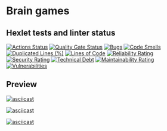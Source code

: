 # Brain games

## Hexlet tests and linter status

[![Actions Status](https://github.com/SlowKingg/python-project-49/actions/workflows/hexlet-check.yml/badge.svg)](https://github.com/SlowKingg/python-project-49/actions)
[![Quality Gate Status](https://sonarcloud.io/api/project_badges/measure?project=SlowKingg_python-project-49&metric=alert_status)](https://sonarcloud.io/summary/new_code?id=SlowKingg_python-project-49)
[![Bugs](https://sonarcloud.io/api/project_badges/measure?project=SlowKingg_python-project-49&metric=bugs)](https://sonarcloud.io/summary/new_code?id=SlowKingg_python-project-49)
[![Code Smells](https://sonarcloud.io/api/project_badges/measure?project=SlowKingg_python-project-49&metric=code_smells)](https://sonarcloud.io/summary/new_code?id=SlowKingg_python-project-49)
[![Duplicated Lines (%)](https://sonarcloud.io/api/project_badges/measure?project=SlowKingg_python-project-49&metric=duplicated_lines_density)](https://sonarcloud.io/summary/new_code?id=SlowKingg_python-project-49)
[![Lines of Code](https://sonarcloud.io/api/project_badges/measure?project=SlowKingg_python-project-49&metric=ncloc)](https://sonarcloud.io/summary/new_code?id=SlowKingg_python-project-49)
[![Reliability Rating](https://sonarcloud.io/api/project_badges/measure?project=SlowKingg_python-project-49&metric=reliability_rating)](https://sonarcloud.io/summary/new_code?id=SlowKingg_python-project-49)
[![Security Rating](https://sonarcloud.io/api/project_badges/measure?project=SlowKingg_python-project-49&metric=security_rating)](https://sonarcloud.io/summary/new_code?id=SlowKingg_python-project-49)
[![Technical Debt](https://sonarcloud.io/api/project_badges/measure?project=SlowKingg_python-project-49&metric=sqale_index)](https://sonarcloud.io/summary/new_code?id=SlowKingg_python-project-49)
[![Maintainability Rating](https://sonarcloud.io/api/project_badges/measure?project=SlowKingg_python-project-49&metric=sqale_rating)](https://sonarcloud.io/summary/new_code?id=SlowKingg_python-project-49)
[![Vulnerabilities](https://sonarcloud.io/api/project_badges/measure?project=SlowKingg_python-project-49&metric=vulnerabilities)](https://sonarcloud.io/summary/new_code?id=SlowKingg_python-project-49)

## Preview

[![asciicast](https://asciinema.org/a/Lf4ySMwiHkim5ceiGFqjpeDCe.svg)](https://asciinema.org/a/Lf4ySMwiHkim5ceiGFqjpeDCe)

[![asciicast](https://asciinema.org/a/4I8Z7y7muHDLSoAXx0gSjOpuF.svg)](https://asciinema.org/a/4I8Z7y7muHDLSoAXx0gSjOpuF)

[![asciicast](https://asciinema.org/a/jchO2RDosOhzeKUn5yz1ZKxpG.svg)](https://asciinema.org/a/jchO2RDosOhzeKUn5yz1ZKxpG)
